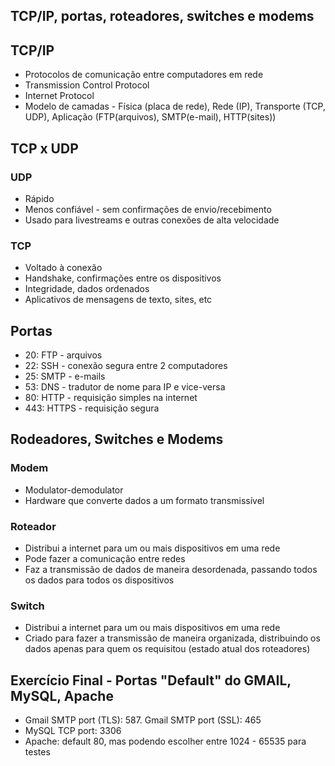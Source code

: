 ## TCP/IP, portas, roteadores, switches e modems



## TCP/IP

- Protocolos de comunicação entre computadores em rede
- Transmission Control Protocol
- Internet Protocol
- Modelo de camadas - Física (placa de rede), Rede (IP), Transporte (TCP, UDP), Aplicação (FTP(arquivos), SMTP(e-mail), HTTP(sites))

## TCP x UDP

### UDP

- Rápido
- Menos confiável - sem confirmações de envio/recebimento
- Usado para livestreams e outras conexões de alta velocidade

### TCP

- Voltado à conexão
- Handshake, confirmações entre os dispositivos
- Integridade, dados ordenados
- Aplicativos de mensagens de texto, sites, etc



## Portas

- 20: FTP - arquivos
- 22: SSH - conexão segura entre 2 computadores
- 25: SMTP - e-mails
- 53: DNS - tradutor de nome para IP e vice-versa
- 80: HTTP - requisição simples na internet
- 443: HTTPS - requisição segura



## Rodeadores, Switches e Modems

### Modem

- Modulator-demodulator
- Hardware que converte dados a um formato transmissível

### Roteador

- Distribui a internet para um ou mais dispositivos em uma rede
- Pode fazer a comunicação entre redes
- Faz a transmissão de dados de maneira desordenada, passando todos os dados para todos os dispositivos

### Switch

- Distribui a internet para um ou mais dispositivos em uma rede
- Criado para fazer a transmissão de maneira organizada, distribuindo os dados apenas para quem os requisitou (estado atual dos roteadores)



## Exercício Final - Portas "Default" do GMAIL, MySQL, Apache

- Gmail SMTP port (TLS): 587. Gmail SMTP port (SSL): 465
- MySQL TCP port: 3306
- Apache: default 80, mas podendo escolher entre 1024 - 65535 para testes